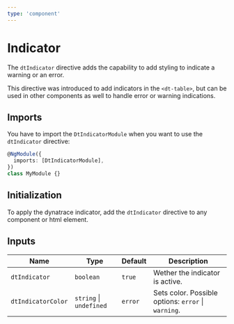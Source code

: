 ```yaml
---
type: 'component'
---
```


# Indicator

The `dtIndicator` directive adds the capability to add styling to indicate a warning or an error.

This directive was introduced to add indicators in the `<dt-table>`, but can be used in other components as well to handle error or warning indications.

## Imports

You have to import the `DtIndicatorModule` when you want to use the `dtIndicator` directive:

```typescript
@NgModule({
  imports: [DtIndicatorModule],
})
class MyModule {}
```

## Initialization

To apply the dynatrace indicator, add the `dtIndicator` directive to any component or html element.

## Inputs

| Name               | Type                    | Default | Description                                         |
| ------------------ | ----------------------- | ------- | --------------------------------------------------- |
| `dtIndicator`      | `boolean`               | `true`  | Wether the indicator is active.                     |
| `dtIndicatorColor` | `string` \| `undefined` | `error` | Sets color. Possible options: `error` \| `warning`. |
